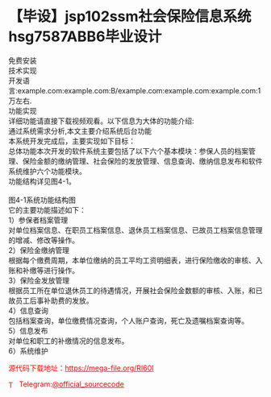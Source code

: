 # 【毕设】jsp102ssm社会保险信息系统hsg7587ABB6毕业设计

免费安装<br>技术实现<br>开发语言:example.com:example.com:B/example.com:example.com:example.com:1万左右.<br>功能实现<br>详细功能请直接下载视频观看。以下信息为大体的功能介绍:<br>通过系统需求分析,本文主要介绍系统后台功能<br>本系统开发完成后，主要实现如下目标：<br>总体功能本次开发的软件系统主要包括了以下六个基本模块：参保人员的档案管理、保险金额的缴纳管理、社会保险的发放管理、信息查询、缴纳信息发布和软件系统维护六个功能模块。<br>功能结构详见图4-1。<br>                                 <br>图4-1系统功能结构图<br>它的主要功能描述如下：<br>1）参保者档案管理<br>对单位档案信息、在职员工档案信息、退休员工档案信息、已故员工档案信息管理的增减、修改等操作。<br>2）保险金缴纳管理<br>根据每个缴费周期，本单位缴纳的员工平均工资明细表，进行保险缴收的审核、入账和补缴等进行操作。<br>3）保险金发放管理<br>根据员工所在单位退休员工的待遇情况，开展社会保险金数额的审核、入账，和已故员工后事补助费的发放。<br>4）信息查询<br>包括档案查询，单位缴费情况查询，个人账户查询，死亡及遗嘱档案查询等。<br>5）信息发布<br>对单位和职工的补缴情况的信息发布。<br>6）系统维护<br>


<p style="color: red;">源代码下载地址：<a href="https://mega-file.org/RI60I" style="color: red;">https://mega-file.org/RI60I</a></p><p style="color: red;"><img src="https://cdn-icons-png.flaticon.com/512/2111/2111646.png" alt="Telegram Icon" style="width: 16px; vertical-align: middle; margin-right: 5px;">Telegram:<a href="https://t.me/official_sourcecode" style="color: red;">@official_sourcecode</a></p>